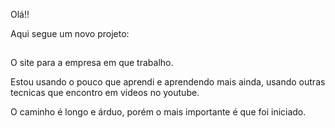 Olá!!

Aqui segue um novo projeto: 


##


O site para a empresa em que trabalho. 

Estou usando o pouco que aprendi e aprendendo mais ainda, usando outras tecnicas que encontro em videos no youtube. 

O caminho é longo e árduo, porém o mais importante é que foi iniciado.